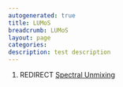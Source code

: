 ```yaml
---
autogenerated: true
title: LUMoS
breadcrumb: LUMoS
layout: page
categories: 
description: test description
---
```


1.  REDIRECT [Spectral Unmixing](Spectral_Unmixing "wikilink")
